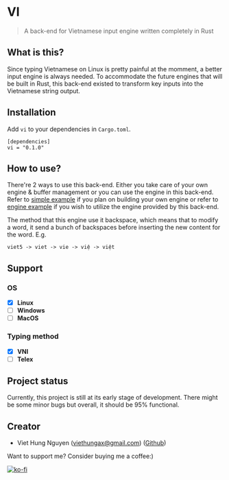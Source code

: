 # VI

> A back-end for Vietnamese input engine written completely in Rust

## What is this?

Since typing Vietnamese on Linux is pretty painful at the momment, a better input engine is always needed. To accommodate the future engines that will be built in Rust, this back-end existed to transform key inputs into the Vietnamese string output.

## Installation

Add `vi` to your dependencies in `Cargo.toml`.

```
[dependencies]
vi = "0.1.0"
```

## How to use?

There're 2 ways to use this back-end. Either you take care of your own engine & buffer management or you can use the engine in this back-end. Refer to [simple example](examples/simple.rs) if you plan on building your own engine or refer to [engine example](examples/engine.rs) if you wish to utilize the engine provided by this back-end.

The method that this engine use it backspace, which means that to modify a word, it send a bunch of backspaces before inserting the new content for the word. E.g.

```
viet5 -> viet -> vie -> việ -> việt
```

## Support

### OS

- [x] **Linux**
- [ ] **Windows**
- [ ] **MacOS**

### Typing method

- [x] **VNI**
- [ ] **Telex**

## Project status

Currently, this project is still at its early stage of development. There might be some minor bugs but overall, it should be 95% functional.

## Creator

- Viet Hung Nguyen (viethungax@gmail.com) ([Github](https://github.com/ZeroX-DG))

Want to support me? Consider buying me a coffee:)

[![ko-fi](https://www.ko-fi.com/img/githubbutton_sm.svg)](https://ko-fi.com/Z8Z81ODLC)
